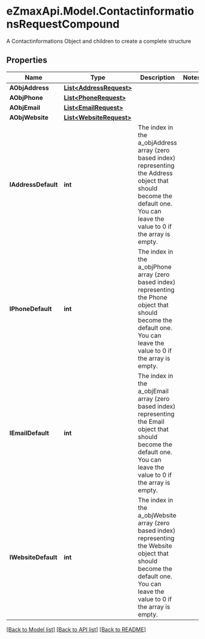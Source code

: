 # eZmaxApi.Model.ContactinformationsRequestCompound
A Contactinformations Object and children to create a complete structure

## Properties

Name | Type | Description | Notes
------------ | ------------- | ------------- | -------------
**AObjAddress** | [**List&lt;AddressRequest&gt;**](AddressRequest.md) |  | 
**AObjPhone** | [**List&lt;PhoneRequest&gt;**](PhoneRequest.md) |  | 
**AObjEmail** | [**List&lt;EmailRequest&gt;**](EmailRequest.md) |  | 
**AObjWebsite** | [**List&lt;WebsiteRequest&gt;**](WebsiteRequest.md) |  | 
**IAddressDefault** | **int** | The index in the a_objAddress array (zero based index) representing the Address object that should become the default one.  You can leave the value to 0 if the array is empty. | 
**IPhoneDefault** | **int** | The index in the a_objPhone array (zero based index) representing the Phone object that should become the default one.  You can leave the value to 0 if the array is empty. | 
**IEmailDefault** | **int** | The index in the a_objEmail array (zero based index) representing the Email object that should become the default one.  You can leave the value to 0 if the array is empty. | 
**IWebsiteDefault** | **int** | The index in the a_objWebsite array (zero based index) representing the Website object that should become the default one.  You can leave the value to 0 if the array is empty. | 

[[Back to Model list]](../README.md#documentation-for-models) [[Back to API list]](../README.md#documentation-for-api-endpoints) [[Back to README]](../README.md)

